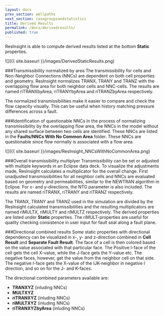 ```yaml
---
layout: docs
prev_section: wellpaths
next_section: casegroupsandstatistics
title: Derived Results
permalink: /docs/derivedresults/
published: true
---
```



ResInsight is able to compute derived results listed at the bottom **Static** properties.

![]({{ site.baseurl }}/images/DerivedStaticResults.png)


###Transmissibility normalized by area
The transmissibility for cells and Non-Neighbor Connections (NNCs) are dependent on both cell properties and geometry. ResInsight normalizes TRANX, TRANY and TRANZ with the overlapping flow area for both neighbor cells and NNC-cells. The results are named riTRANXbyArea, riTRANYbyArea and riTRANZbyArea respectively.

The normalized transmissibilities make it easier to compare and check the flow capacity visually. This can be useful when history matching pressure differences across a fault. 

###Identification of questionable NNCs
In the process of normalizing transmissibility by the overlapping flow area, the NNCs in the model without any shared surface between two cells are identified. These NNCs are listed in the **Faults/NNCs With No Common Area** folder. These NNCs are questionable since flow normally is associated with a flow area.

![]({{ site.baseurl }}/images/ResInsight_NNCsWithNoCommonArea.png)
 

###Overall transmissibility multiplyer
Transmissibility can be set or adjusted with multiple keywords in an Eclipse data deck. To visualize the adjustments made, ResInsight calculates a multiplicator for the overall change. First unadjusted transmissibilities for all neighbor cells and NNCs are evaluated based on geometry and permeabilities, similar to the NEWTRAN algorithm in Eclipse. For x- and y-directions, the NTG parameter is also included. The results are named riTRANX, riTRANY and riTRANZ respectively.

The TRANX, TRANY and TRANZ used in the simulation are divided by the ResInsight calculated transmissibilities and the resulting multiplicators are named riMULTX, riMULTY and riMULTZ respectively. The derived properties are listed under **Static** properties. The riMULT-properties are useful for quality checking consistence in user input for fault seal along a fault plane. 

###Directional combined results
Some static properties with directional dependency can be visualized in x-, y- and z-direction combined in **Cell Result** and **Separate Fault Result**. The face of a cell is then colored based on the value associated with that particular face. The Positive I-face of the cell gets the cell X-value, while the J-face gets the Y-value etc. The negative faces, however, get the value from the neighbor cell on that side. The negative I-face gets the X-value of the IJK-neighbor in negative I direction, and so on for the J- and K-faces.

The directional combined parameters available are:

- **TRANXYZ** (inluding NNCs)
- **MULTXYZ**
- **riTRANXYZ** (inluding NNCs)
- **riMULTXYZ** (inluding NNCs)
- **riTRANXYZbyArea** (inluding NNCs)